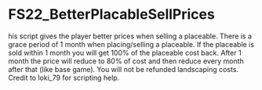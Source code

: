 # FS22_BetterPlacableSellPrices
his script gives the player better prices when selling a placeable. There is a grace period of 1 month when placing/selling a placeable. If the placeable is sold within 1 month you will get 100% of the placeable cost back. After 1 month the price will reduce to 80% of cost and then reduce every month after that (like base game). You will not be refunded landscaping costs.  Credit to loki_79 for scripting help.
